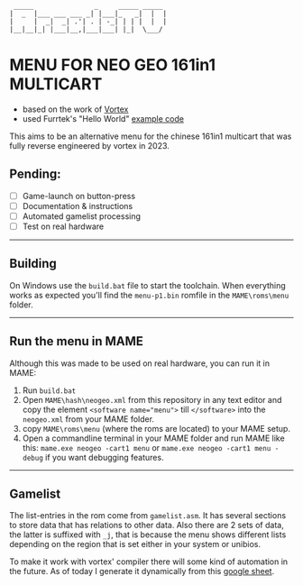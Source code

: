 ```
 _____               _     _____ _____ 
|  _  |___ ___ ___ _| |___|_   _|  |  |
|     |  _|  _| .'| . | -_| | | |  |  |
|__|__|_| |___|__,|___|___| |_|  \___/ 
```
# MENU FOR NEO GEO 161in1 MULTICART 
- based on the work of [Vortex](https://github.com/xvortex/VTXCart)
- used Furrtek's "Hello World" [example code](https://wiki.neogeodev.org/index.php?title=Hello_world_tutorial)

This aims to be an alternative menu for the chinese 161in1 multicart that was fully reverse engineered by vortex in 2023.

## Pending:

- [ ] Game-launch on button-press
- [ ] Documentation & instructions
- [ ] Automated gamelist processing
- [ ] Test on real hardware

---

## Building

On Windows use the `build.bat` file to start the toolchain.
When everything works as expected you'll find the `menu-p1.bin` romfile in the `MAME\roms\menu` folder.

---

## Run the menu in MAME

Although this was made to be used on real hardware, you can run it in MAME:

1. Run `build.bat`
2. Open `MAME\hash\neogeo.xml` from this repository in any text editor and copy the element `<software name="menu">` till `</software>` into the `neogeo.xml` from your MAME folder.
3. copy `MAME\roms\menu` (where the roms are located) to your MAME setup.
4. Open a commandline terminal in your MAME folder and run MAME like this: `mame.exe neogeo -cart1 menu` or `mame.exe neogeo -cart1 menu -debug` if you want debugging features.

---

## Gamelist

The list-entries in the rom come from `gamelist.asm`. 
It has several sections to store data that has relations to other data.
Also there are 2 sets of data, the latter is suffixed with `_j`, that is because the menu shows different lists depending on the region that is set either in your system or unibios.

To make it work with vortex' compiler there will some kind of automation in the future.
As of today I generate it dynamically from this [google sheet](https://docs.google.com/spreadsheets/d/1SvTqueoCBW6DWAlXX2c7Bu-1nL3tjjF4dnOUXxzvHcQ/edit?usp=sharing).